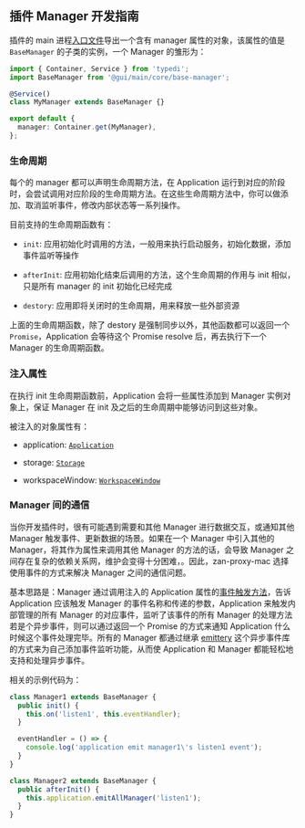 ## 插件 Manager 开发指南

插件的 main 进程[入口文件](../../../src/gui/plugins/counter/manager/index.ts)导出一个含有 manager 属性的对象，该属性的值是 `BaseManager` 的子类的实例，一个 Manager 的雏形为：

```ts
import { Container, Service } from 'typedi';
import BaseManager from '@gui/main/core/base-manager';

@Service()
class MyManager extends BaseManager {}

export default {
  manager: Container.get(MyManager),
};
```

### 生命周期

每个的 manager 都可以声明生命周期方法，在 Application 运行到对应的阶段时，会尝试调用对应阶段的生命周期方法。在这些生命周期方法中，你可以做添加、取消监听事件，修改内部状态等一系列操作。

目前支持的生命周期函数有：

- `init`: 应用初始化时调用的方法，一般用来执行启动服务，初始化数据，添加事件监听等操作

- `afterInit`: 应用初始化结束后调用的方法，这个生命周期的作用与 init 相似，只是所有 manager 的 init 初始化已经完成

- `destory`: 应用即将关闭时的生命周期，用来释放一些外部资源

上面的生命周期函数，除了 destory 是强制同步以外，其他函数都可以返回一个 `Promise`，Application 会等待这个 Promise resolve 后，再去执行下一个 Manager 的生命周期函数。

### 注入属性

在执行 init 生命周期函数前，Application 会将一些属性添加到 Manager 实例对象上，保证 Manager 在 init 及之后的生命周期中能够访问到这些对象。

被注入的对象属性有：

- application: [`Application`](../api/main.md#Application)

- storage: [`Storage`](../api/main.md#Storage)

- workspaceWindow: [`WorkspaceWindow`](../api/main.md#WorkspaceWindow)

### Manager 间的通信

当你开发插件时，很有可能遇到需要和其他 Manager 进行数据交互，或通知其他 Manager 触发事件、更新数据的场景。如果在一个 Manager 中引入其他的 Manager，将其作为属性来调用其他 Manager 的方法的话，会导致 Manager 之间存在复杂的依赖关系网，维护会变得十分困难，。因此，zan-proxy-mac 选择使用事件的方式来解决 Manager 之间的通信问题。

基本思路是：Manager 通过调用注入的 Application 属性的[事件触发方法](../api/main.md#Application)，告诉 Application 应该触发 Manager 的事件名称和传递的参数，Application 来触发内部管理的所有 Manager 的对应事件，监听了该事件的所有 Manager 的处理方法若是个异步事件，则可以通过返回一个 Promise 的方式来通知 Application 什么时候这个事件处理完毕。所有的 Manager 都通过继承 [emittery](https://github.com/sindresorhus/emittery) 这个异步事件库的方式来为自己添加事件监听功能，从而使 Application 和 Manager 都能轻松地支持和处理异步事件。

相关的示例代码为：

```ts
class Manager1 extends BaseManager {
  public init() {
    this.on('listen1', this.eventHandler);
  }

  eventHandler = () => {
    console.log('application emit manager1\'s listen1 event');
  }
}
```

```ts
class Manager2 extends BaseManager {
  public afterInit() {
    this.application.emitAllManager('listen1');
  }
}
```
